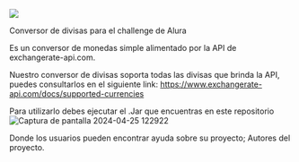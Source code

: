 <p align="left">
   <img src="https://img.shields.io/badge/STATUS-EN%20DESAROLLO-green">
   </p>
Conversor de divisas para el challenge de Alura

Es un conversor de monedas simple alimentado por la API de exchangerate-api.com.

Nuestro conversor de divisas soporta todas las divisas que brinda la API, puedes consultarlos en el siguiente link:
https://www.exchangerate-api.com/docs/supported-currencies

Para utilizarlo debes ejecutar el .Jar que encuentras en este repositorio
![Captura de pantalla 2024-04-25 122922](https://github.com/mikablades/conversorDeDivisas/assets/148806650/9ee9d46a-386f-4c02-ad7b-51c541f2da41)

Donde los usuarios pueden encontrar ayuda sobre su proyecto;
Autores del proyecto.
